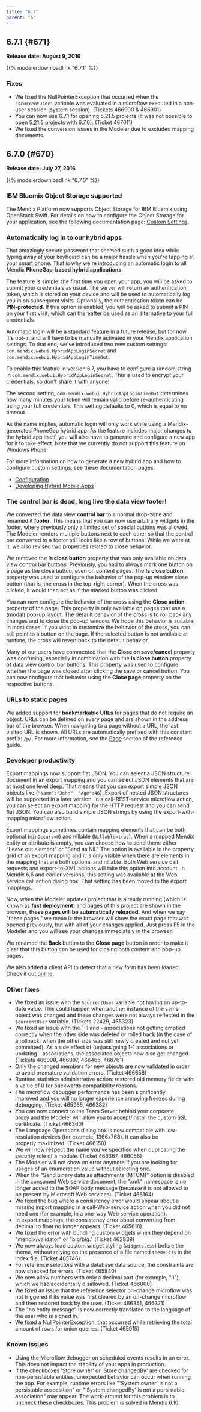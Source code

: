 ```yaml
---
title: "6.7"
parent: "6"
---
```


## 6.7.1 {#671}

**Release date: August 9, 2016**

{{% modelerdownloadlink "6.7.1" %}}

### Fixes

*   We fixed the NullPointerException that occurred when the `'$currentUser'` variable was evaluated in a microflow executed in a non-user session (system session). (Tickets 466900 & 466901)
*   You can now use 6.7.1 for opening 5.21.5 projects (it was not possible to open 5.21.5 projects with 6.7.0). (Ticket 467011)
*   We fixed the conversion issues in the Modeler due to excluded mapping documents.

## 6.7.0 {#670}

**Release date: July 27, 2016**

{{% modelerdownloadlink "6.7.0" %}}

### IBM Bluemix Object Storage supported

The Mendix Platform now supports Object Storage for IBM Bluemix using OpenStack Swift. For details on how to configure the Object Storage for your application, see the following documentation page: [Custom Settings](/refguide6/custom-settings#ibm).

### Automatically log in to our hybrid apps

That amazingly secure password that seemed such a good idea while typing away at your keyboard can be a major hassle when you're tapping at your smart phone. That is why we're introducing an automatic login to all Mendix **PhoneGap-based hybrid applications**.  

The feature is simple: the first time you open your app, you will be asked to submit your credentials as usual. The server will return an authentication token, which is stored on your device and will be used to automatically log you in on subsequent visits. Optionally, the authentication token can be **PIN-protected**. If this option is enabled, you will be asked to submit a PIN on your first visit, which can thereafter be used as an alternative to your full credentials.

Automatic login will be a standard feature in a future release, but for now it's opt-in and will have to be manually activated in your Mendix application settings. To that end, we've introduced two new custom settings: `com.mendix.webui.HybridAppLoginSecret` and `com.mendix.webui.HybridAppLoginTimeOut`.

To enable this feature in version 6.7, you have to configure a random string in `com.mendix.webui.HybridAppLoginSecret`. This is used to encrypt your credentials, so don't share it with anyone!

The second setting, `com.mendix.webui.HybridAppLoginTimeOut` determines how many minutes your token will remain valid before re-authenticating using your full credentials. This setting defaults to 0, which is equal to no timeout.

As the name implies, automatic login will only work while using a Mendix-generated PhoneGap hybrid app. As the feature includes major changes to the hybrid app itself, you will also have to generate and configure a new app for it to take effect. Note that we currently do not support this feature on Windows Phone.

For more information on how to generate a new hybrid app and how to configure custom settings, see these documentation pages:

*   [Configuration](/refguide6/configuration)
*   [Developing Hybrid Mobile Apps](/refguide6/developing-hybrid-mobile-apps)

### The control bar is dead, long live the data view footer!

We converted the data view **control bar** to a normal drop-zone and renamed it **footer**. This means that you can now use arbitrary widgets in the footer, where previously only a limited set of special buttons was allowed. The Modeler renders multiple buttons next to each other so that the control bar converted to a footer still looks like a row of buttons. While we were at it, we also revised two properties related to close behavior.

We removed the **Is close button** property that was only available on data view control bar buttons. Previously, you had to always mark one button on a page as the close button, even on content pages. The **Is close button** property was used to configure the behavior of the pop-up window close button (that is, the cross in the top-right corner). When the cross was clicked, it would then act as if the marked button was clicked.

You can now configure the behavior of the cross using the **Close action** property of the page. This property is only available on pages that use a (modal) pop-up layout. The default behavior of the cross is to roll back any changes and to close the pop-up window. We hope this behavior is suitable in most cases. If you want to customize the behavior of the cross, you can still point to a button on the page. If the selected button is not available at runtime, the cross will revert back to the default behavior.

Many of our users have commented that the **Close on save/cancel** property was confusing, especially in combination with the **Is close button** property of data view control bar buttons. This property was used to configure whether the page was closed after clicking the save or cancel button. You can now configure that behavior using the **Close page** property on the respective buttons.

### URLs to static pages

We added support for **bookmarkable URLs** for pages that do not require an object. URLs can be defined on every page and are shown in the address bar of the browser. When navigating to a page without a URL, the last visited URL is shown. All URLs are automatically prefixed with this constant prefix: `/p/`. For more information, see the [Page](/refguide6/page#url) section of the reference guide.

### Developer productivity

Export mappings now support flat JSON. You can select a JSON structure document in an export mapping and you can select JSON elements that are at most one level deep. That means that you can export simple JSON objects like {`"Name":"John", "Age":46`}. Export of nested JSON structures will be supported in a later version. In a call-REST-service microflow action, you can select an export mapping for the HTTP request and you can send flat JSON. You can also build simple JSON strings by using the export-with-mapping microflow action.

Export mappings sometimes contain mapping elements that can be both optional (`minOccurs=0`) and nillable (`Nillable=true`). When a mapped Mendix entity or attribute is empty, you can choose how to send them: either "Leave out element" or "Send as Nil." The option is available in the property grid of an export mapping and it is only visible when there are elements in the mapping that are both optional and nillable. Both Web service call requests and export-to-XML actions will take this option into account. In Mendix 6.6 and earlier versions, this setting was available at the Web service call action dialog box. That setting has been moved to the export mappings.

Now, when the Modeler updates project that is already running (which is known as **fast deployment**) and pages of this project are shown in the browser, **these pages will be automatically reloaded**. And when we say "these pages," we mean it: the browser will show the exact page that was opened previously, but with all of your changes applied. Just press F5 in the Modeler and you will see your changes immediately in the browser.

We renamed the **Back** button to the **Close page** button in order to make it clear that this button can be used for closing both content and pop-up pages.

We also added a client API to detect that a new form has been loaded. Check it out [online](https://apidocs.rnd.mendix.com/6/client/mxui_lib_form__FormBase.html#event:onNavigation).

### Other fixes

*   We fixed an issue with the `$currentUser` variable not having an up-to-date value. This could happen when another instance of the same object was changed and these changes were not always reflected in the `$currentUser` variable. (Tickets 22429, 465323)
*   We fixed an issue with the 1-1 and *-* associations not getting emptied correctly when the other side was deleted or rolled back (in the case of a rollback, when the other side was still newly created and not yet committed). As a side effect of (un)assigning 1-1 associations or updating *-* associations, the associated objects now also get changed. (Tickets 466008, 466097, 466466, 466761)
*   Only the changed members for new objects are now validated in order to avoid premature validation errors. (Ticket 466658)
*   Runtime statistics administrative action: restored old memory fields with a value of 0 for backwards compatibility reasons.
*   The microflow debugger performance has been significantly improved and you will no longer experience annoying freezes during debugging. (Ticket 465965, 466382)
*   You can now connect to the Team Server behind your corporate proxy and the Modeler will allow you to accept/install the custom SSL certificate. (Ticket 466360)
*   The Language Operations dialog box is now compatible with low-resolution devices (for example, 1366x768). It can also be properly maximized. (Ticket 466150)
*   We will now respect the name you've specified when duplicating the security role of a module. (Ticket 466367, 466066)
*   The Modeler will not show an error anymore if you are looking for usages of an enumeration value without selecting one.
*   When the "Send binary data as attachments (MTOM)" option is disabled in the consumed Web service document, the "xml:" namespace is no longer added to the SOAP body message (because it is not allowed to be present by Microsoft Web services). (Ticket 466164)
*   We fixed the bug where a consistency error would appear about a missing import mapping in a call-Web-service action when you did not need one (for example, in a one-way Web service operation).
*   In export mappings, the consistency error about converting from decimal to float no longer appears. (Ticket 465618)
*   We fixed the error with bundling custom widgets when they depend on "mendix/validator" or "big/big." (Ticket 462839)
*   We now always load custom widget styling (`widgets.css`) before the theme, without relying on the presence of a file named `theme.css` in the index file. (Ticket 465746)
*   For reference selectors with a database data source, the constraints are now checked for errors. (Ticket 465840)
*   We now allow numbers with only a decimal part (for example, ".1"), which we had accidentally disallowed. (Ticket 466000)
*   We fixed an issue that the reference selector on-change microflow was not triggered if its value was first cleared by an on-change microflow and then restored back by the user. (Ticket 466351, 466371)
*   The "no entity message" is now correctly translated to the language of the user who is signed in.
*   We fixed a NullPointerException, that occurred while retrieving the total amount of rows for union queries. (Ticket 465915)

### Known issues

*   Using the Microflow debugger on scheduled events results in an error. This does not impact the stability of your apps in production. 
*   If the checkboxes 'Store owner' or 'Store changedBy' are checked for non-persistable entities, unexpected behavior can occur when running the app. For example, runtime errors like "'System.owner' is not a persistable association" or "'System.changedBy' is not a persistable association" may appear. The work-around for this problem is to uncheck these checkboxes. This problem is solved in Mendix 6.10.
